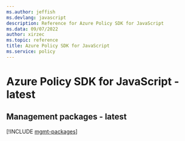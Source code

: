 ```yaml
---
ms.author: jeffish
ms.devlang: javascript
description: Reference for Azure Policy SDK for JavaScript
ms.data: 09/07/2022
author: xirzec
ms.topic: reference
title: Azure Policy SDK for JavaScript
ms.service: policy
---
```

# Azure Policy SDK for JavaScript - latest

## Management packages - latest
[!INCLUDE [mgmt-packages](policy-mgmt-index.md)]